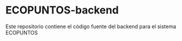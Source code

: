 # ECOPUNTOS-backend

Este repositorio contiene el código fuente del backend para el sistema ECOPUNTOS
